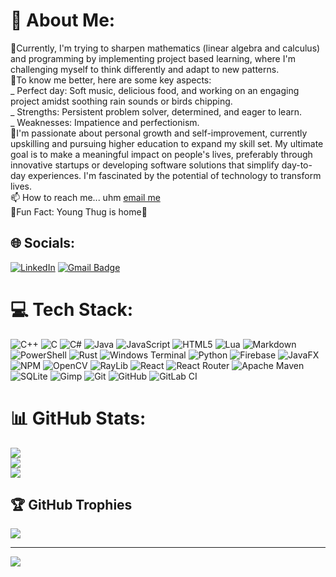 # 💫 About Me:

🔭Currently, I'm trying to sharpen mathematics (linear algebra and calculus) and programming by implementing project based learning, where I'm challenging myself to think differently and adapt to new patterns.
<br>🤝To know me better, here are some key aspects:
<br>\_ Perfect day: Soft music, delicious food, and working on an engaging project amidst soothing rain sounds or birds chipping.
<br>\_ Strengths: Persistent problem solver, determined, and eager to learn.
<br>\_ Weaknesses: Impatience and perfectionism.
<br>💬I'm passionate about personal growth and self-improvement, currently upskilling and pursuing higher education to expand my skill set. My ultimate goal is to make a meaningful impact on people's lives, preferably through innovative startups or developing software solutions that simplify day-to-day experiences. I'm fascinated by the potential of technology to transform lives.
<br>📫 How to reach me... uhm [email me](mailto:mokhaditlhalefo@gmail.com)
<br>🚀Fun Fact: Young Thug is home🐍

## 🌐 Socials:

[![LinkedIn](https://img.shields.io/badge/LinkedIn-%230077B5.svg?logo=linkedin&logoColor=white)](https://linkedin.com/in/https://www.linkedin.com/in/tlhalefo-mokhadi-445b05226)
[![Gmail Badge](https://img.shields.io/badge/mokhaditlhalefo@gmail.com-white.svg?logo=gmail)](mokhaditlhalefo@gmail.com)

# 💻 Tech Stack:

![C++](https://img.shields.io/badge/c++-%2300599C.svg?style=flat&logo=c%2B%2B&logoColor=white) ![C](https://img.shields.io/badge/c-%2300599C.svg?style=flat&logo=c&logoColor=white) ![C#](https://img.shields.io/badge/c%23-%23239120.svg?style=flat&logo=csharp&logoColor=white) ![Java](https://img.shields.io/badge/java-%23ED8B00.svg?style=flat&logo=openjdk&logoColor=white) ![JavaScript](https://img.shields.io/badge/javascript-%23323330.svg?style=flat&logo=javascript&logoColor=%23F7DF1E) ![HTML5](https://img.shields.io/badge/html5-%23E34F26.svg?style=flat&logo=html5&logoColor=white) ![Lua](https://img.shields.io/badge/lua-%232C2D72.svg?style=flat&logo=lua&logoColor=white) ![Markdown](https://img.shields.io/badge/markdown-%23000000.svg?style=flat&logo=markdown&logoColor=white) ![PowerShell](https://img.shields.io/badge/PowerShell-%235391FE.svg?style=flat&logo=powershell&logoColor=white) ![Rust](https://img.shields.io/badge/rust-%23000000.svg?style=flat&logo=rust&logoColor=white) ![Windows Terminal](https://img.shields.io/badge/Windows%20Terminal-%234D4D4D.svg?style=flat&logo=windows-terminal&logoColor=white) ![Python](https://img.shields.io/badge/python-3670A0?style=flat&logo=python&logoColor=ffdd54) ![Firebase](https://img.shields.io/badge/firebase-%23039BE5.svg?style=flat&logo=firebase) ![JavaFX](https://img.shields.io/badge/javafx-%23FF0000.svg?style=flat&logo=javafx&logoColor=white) ![NPM](https://img.shields.io/badge/NPM-%23CB3837.svg?style=flat&logo=npm&logoColor=white) ![OpenCV](https://img.shields.io/badge/opencv-%23white.svg?style=flat&logo=opencv&logoColor=white) ![RayLib](https://img.shields.io/badge/RAYLIB-FFFFFF?style=flat&logo=raylib&logoColor=black) ![React](https://img.shields.io/badge/react-%2320232a.svg?style=flat&logo=react&logoColor=%2361DAFB) ![React Router](https://img.shields.io/badge/React_Router-CA4245?style=flat&logo=react-router&logoColor=white) ![Apache Maven](https://img.shields.io/badge/Apache%20Maven-C71A36?style=flat&logo=Apache%20Maven&logoColor=white) ![SQLite](https://img.shields.io/badge/sqlite-%2307405e.svg?style=flat&logo=sqlite&logoColor=white) ![Gimp](https://img.shields.io/badge/Gimp-657D8B?style=flat&logo=gimp&logoColor=FFFFFF) ![Git](https://img.shields.io/badge/git-%23F05033.svg?style=flat&logo=git&logoColor=white) ![GitHub](https://img.shields.io/badge/github-%23121011.svg?style=flat&logo=github&logoColor=white) ![GitLab CI](https://img.shields.io/badge/gitlab%20CI-%23181717.svg?style=flat&logo=gitlab&logoColor=white)

# 📊 GitHub Stats:

![](https://github-readme-streak-stats.herokuapp.com/?user=player0-glitch&theme=radical&hide_border=false)<br/>
![](https://github-readme-stats.vercel.app/api/top-langs/?username=player0-glitch&theme=radical&hide_border=false&include_all_commits=true&count_private=false&layout=compact)<br/>
![](https://github-readme-stats.vercel.app/api?username=player0-glitch&theme=radical&hide_border=false&include_all_commits=true&count_private=false&hide_title=true&hide=issues,contribs)<br/>

## 🏆 GitHub Trophies

![](https://github-profile-trophy.vercel.app/?username=player0-glitch&theme=radical&no-frame=false&no-bg=true&margin-w=4)

---

[![](https://visitcount.itsvg.in/api?id=player0-glitch&label=Profile%20Views&color=0&pretty=true)](https://visitcount.itsvg.in)
<!-- Proudly created with GPRM ( https://gprm.itsvg.in ) -->

